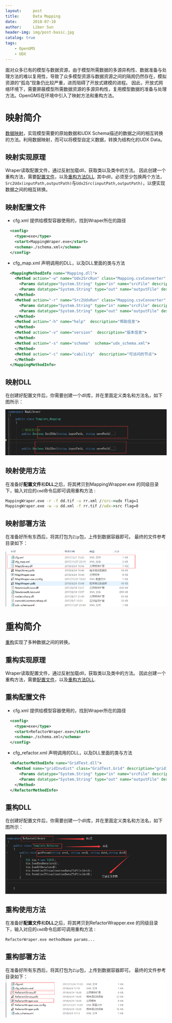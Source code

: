 ```yaml
---
layout:     post
title:      Data Mapping
date:       2018-07-10
author:     Liber Sun
header-img: img/post-basic.jpg
catalog: true
tags:
    - OpenGMS
    - UDX
---
```


面对众多已有的模型与数据资源，由于模型所需数据的多源异构性、数据准备与处理方法的难以复用性，导致了众多模型资源与数据资源之间的隔阂仍然存在，模拟资源的“孤岛”现象仍比较严重，进而阻碍了开放式建模的进程。
因此，开放式网络环境下，需要屏蔽模型所需数据资源的多源异构性，复用模型数据的准备与处理方法。OpenGMS在环境中引入了映射方法和重构方法。

# 映射简介

[数据映射](/resource/MapAndRefactor.zip)，实现模型需要的原始数据和UDX Schema描述的数据之间的相互转换的方法。利用数据映射，而可以将模型自定义数据，转换为结构化的UDX Data。

## 映射实现原理

Wraper读取配置文件，通过反射加载dll，获取类以及类中的方法。
因此创建一个重构方法，需要[配置文件](配置文件)，以及[重构方法DLL](DLL).
其中dll，必须至少包换两个方法，`Src2Udx(inputPath,outputPath)`与`Udx2Src(inputPath,outputPath)`，以便实现数据之间的相互转换。

## 映射配置文件

- cfg.xml
  提供给模型容器使用的，找到Wraper所在的路径

```xml
  <config>
    <type>exe</type>
    <start>MappingWraper.exe</start>
    <schema>./schema.xml</schema>
  </config>
```

- cfg_map.xml
  声明调用的DLL，以及DLL里面的类与方法

```xml
  <MappingMethodInfo name="Mapping.dll">
    <Method action="-w" name="Udx2SrcRun" class="Mapping.csvConverter" description="Udx2SrcRun">
      <Params datatype="System.String" type="in" name="srcFile" description="输入文件" schema="" />
      <Params datatype="System.String" type="out" name="outputFile" description="输出文件" schema="udx_schema.xml" />
    </Method>
    <Method action="-r" name="Src2UdxRun" class="Mapping.csvConverter" description="Src2UdxRun">
      <Params datatype="System.String" type="in" name="srcFile" description="输入文件" schema="udx_schema.xml" />
      <Params datatype="System.String" type="out" name="outputFile" description="输出文件" schema="" />
    </Method>
    <Method action="-h" name="help"  description="帮助信息">
    </Method>
    <Method action="-v" name="version"  description="版本信息">
    </Method>
    <Method action="-s" name="schema"  schema="udx_schema.xml">
    </Method>
    <Method action="-c" name="cability"  description="可访问的节点">
    </Method>
  </MappingMethodInfo>
```

## 映射DLL

在创建好配置文件后，你需要创建一个dll库，并在里面定义类名和方法名，如下图所示：

![mapDLL](/img/content/mapDLL.png)

## 映射使用方法

在准备好**配置文件**和**DLL**之后，将其拷贝到MappingWrapper.exe 的同级目录下，输入对应的`cmd`命令后即可调用重构方法 :

```cmd
MappingWraper.exe -r -f dd.tif -u rr.xml //src->udx flag=1
MappingWraper.exe -w -u dd.xml -f rr.tif //udx->src flag=0
```

## 映射部署方法

在准备好所有东西后，将其打包为`Zip`包，上传到数据容器即可。 最终的文件参考目录如下：

![mapDir](/img/content/mapDir.png)

# 重构简介

[重构](/resource/MapAndRefactor.zip)实现了多种数据之间的转换。

## 重构实现原理

Wraper读取配置文件，通过反射加载dll，获取类以及类中的方法。
因此创建一个重构方法，需要[配置文件](配置文件)，以及[重构方法DLL](DLL).

## 重构配置文件

- cfg.xml
  提供给模型容器使用的，找到Wraper所在的路径

```xml
  <config>
    <type>exe</type>
    <start>RefactorWraper.exe</start>
    <schema>./schema.xml</schema>
  </config>
```

- cfg_refactor.xml
  声明调用的DLL，以及DLL里面的类与方法

```xml
  <RefactorMethodInfo name="GridTest.dll">
    <Method name="gridInvdist" class="GridTest.Grid" description="gridInvdist">
      <Params datatype="System.String" type="in" name="srcFile" description="输入文件" schema="./udx_schema.xml" />
      <Params datatype="System.String" type="out" name="outputFile" description="输出文件" schema="./udx_schema.xml" />
    </Method>
  </RefactorMethodInfo>
```

## 重构DLL

在创建好配置文件后，你需要创建一个dll库，并在里面定义类名和方法名，如下图所示：

![refactorDLL](/img/content/refactorDLL.png)

## 重构使用方法

在准备好**配置文件**和**DLL**之后，将其拷贝到RefactorWrapper.exe 的同级目录下，输入对应的`cmd`命令后即可调用重构方法 :

```cmd
RefactorWraper.exe methodName params...
```

## 重构部署方法

在准备好所有东西后，将其打包为`Zip`包，上传到数据容器即可。 最终的文件参考目录如下：
![refacotrDir](/img/content/refacotrDir.png)